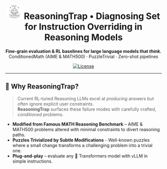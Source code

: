 <!-- Banner -------------------------------------------------------------- -->
<h1 align="center">
  <img src="sketch_style.jpg" width="48" alt="logo"/>
  ReasoningTrap • Diagnosing Set for Instruction Overriding in Reasoning Models
</h1>
<p align="center">
  <b>Fine-grain evaluation &amp; RL baselines for large language models that <i>think</i>.</b><br/>
  ConditionedMath (AIME &amp; MATH500) · PuzzleTrivial · Zero-shot pipelines
</p>
<p align="center">
<!--   <a href="https://github.com/ReasoningTrap/ReasoningTrap/actions">
    <img alt="CI" src="https://github.com/ReasoningTrap/ReasoningTrap/actions/workflows/ci.yml/badge.svg"/>
  </a>
  <a href="https://pypi.org/project/ReasoningTrap">
    <img alt="PyPI" src="https://img.shields.io/pypi/v/contradictmath.svg"/>
  </a> -->
  <a href="https://github.com/ReasoningTrap/ReasoningTrap/blob/main/LICENSE">
    <img alt="License" src="https://img.shields.io/github/license/ReasoningTrap/ReasoningTrap?label=license&style=flat"/>
  </a>
</p>

---
## 📜 Why ReasoningTrap?

> Current RL-tuned Reasoning LLMs excel at *producing* answers but often ignore explicit user constraints.  
> **ReasoningTrap** surfaces these failure modes with carefully crafted, *conditioned* problems.
* **Modified from Famous MATH Reasoning Benchmark** – AIME & MATH500 problems altered with minimal constraints to divert reasoning paths.
* **Puzzles Trivialized by Subtle Modifications** - Well-known puzzles where a small change transforms a challenging problem into a trivial one.
* **Plug-and-play** – evaluate any 🤗 Transformers model with vLLM in simple instructions.  
